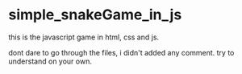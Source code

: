 # simple_snakeGame_in_js
this is the javascript game in html, css and js.

dont dare to go through the files, i didn't added any comment.
try to understand on your own.
